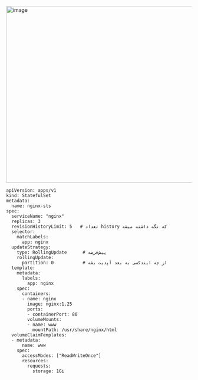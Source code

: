 <img width="816" height="479" alt="image" src="https://github.com/user-attachments/assets/adfabc55-086c-46e1-b862-6b7c43bd06da" />


```
apiVersion: apps/v1
kind: StatefulSet
metadata:
  name: nginx-sts
spec:
  serviceName: "nginx"
  replicas: 3
  revisionHistoryLimit: 5   # تعداد history که نگه داشته میشه
  selector:
    matchLabels:
      app: nginx
  updateStrategy:
    type: RollingUpdate      # پیش‌فرضه
    rollingUpdate:
      partition: 0           # از چه ایندکسی به بعد آپدیت بشه
  template:
    metadata:
      labels:
        app: nginx
    spec:
      containers:
      - name: nginx
        image: nginx:1.25
        ports:
        - containerPort: 80
        volumeMounts:
        - name: www
          mountPath: /usr/share/nginx/html
  volumeClaimTemplates:
  - metadata:
      name: www
    spec:
      accessModes: ["ReadWriteOnce"]
      resources:
        requests:
          storage: 1Gi

```
